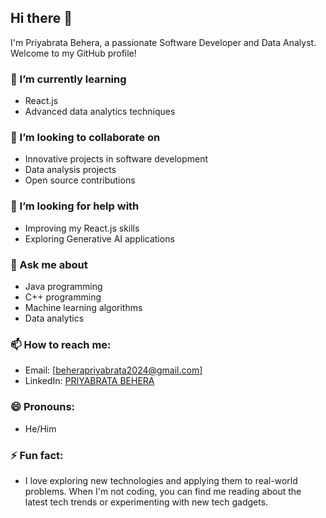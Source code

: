 ## Hi there 👋

I'm Priyabrata Behera, a passionate Software Developer and Data Analyst. Welcome to my GitHub profile!

### 🌱 I’m currently learning
- React.js
- Advanced data analytics techniques

### 👯 I’m looking to collaborate on
- Innovative projects in software development
- Data analysis projects
- Open source contributions

### 🤔 I’m looking for help with
- Improving my React.js skills
- Exploring Generative AI applications

### 💬 Ask me about
- Java programming
- C++ programming
- Machine learning algorithms
- Data analytics

### 📫 How to reach me:
- Email: [beherapriyabrata2024@gmail.com] 
- LinkedIn: [PRIYABRATA BEHERA](https://www.linkedin.com/in/priyabrata-behera-5b6216214/)

### 😄 Pronouns: 
- He/Him

### ⚡ Fun fact: 
- I love exploring new technologies and applying them to real-world problems. When I'm not coding, you can find me reading about the latest tech trends or experimenting with new tech gadgets.
